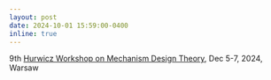 ```yaml
---
layout: post
date: 2024-10-01 15:59:00-0400
inline: true
---
```


9th [Hurwicz Workshop on Mechanism Design Theory](https://sites.google.com/view/hurwicz2024), Dec 5-7, 2024, Warsaw
